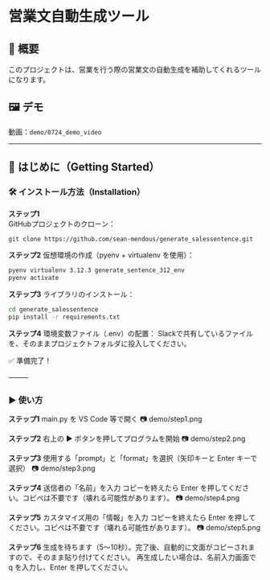 # 営業文自動生成ツール

## 📌 概要
このプロジェクトは、営業を行う際の営業文の自動生成を補助してくれるツールになります。

## 🖼️ デモ
動画：`demo/0724_demo_video`

---

## 🚀 はじめに（Getting Started）

### 🛠️ インストール方法（Installation）

**ステップ1**  
GitHubプロジェクトのクローン：
```bash
git clone https://github.com/sean-mendous/generate_salessentence.git
```

**ステップ2**
仮想環境の作成（pyenv + virtualenv を使用）：
```bash
pyenv virtualenv 3.12.3 generate_sentence_312_env
pyenv activate
```

**ステップ3**
ライブラリのインストール：
```bash
cd generate_salessentence
pip install -r requirements.txt
```

**ステップ4**
環境変数ファイル（.env）の配置：
Slackで共有しているファイルを、そのままプロジェクトフォルダに投入してください。

✅ 準備完了！

⸻

### ▶️ 使い方

**ステップ1**
main.py を VS Code 等で開く
📷 demo/step1.png

**ステップ2**
右上の ▶️ ボタンを押してプログラムを開始
📷 demo/step2.png

**ステップ3**
使用する「prompt」と「format」を選択（矢印キーと Enter キーで選択）
📷 demo/step3.png

**ステップ4**
送信者の「名前」を入力
コピーを終えたら Enter を押してください。コピペは不要です（壊れる可能性があります）。
📷 demo/step4.png

**ステップ5**
カスタマイズ用の「情報」を入力
コピーを終えたら Enter を押してください。コピペは不要です（壊れる可能性があります）。
📷 demo/step5.png

**ステップ6**
生成を待ちます（5～10秒）。完了後、自動的に文面がコピーされますので、そのまま貼り付けてください。
再生成したい場合は、名前入力画面で q を入力し、Enter を押してください。